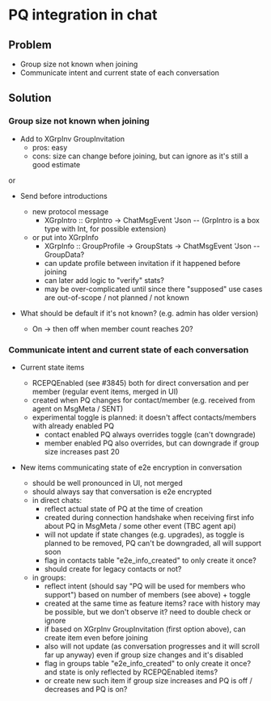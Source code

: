 # PQ integration in chat

## Problem

- Group size not known when joining
- Communicate intent and current state of each conversation

## Solution

### Group size not known when joining

- Add to XGrpInv GroupInvitation
  - pros: easy
  - cons: size can change before joining, but can ignore as it's still a good estimate

or

- Send before introductions
  - new protocol message
    - XGrpIntro :: GrpIntro -> ChatMsgEvent 'Json -- (GrpIntro is a box type with Int, for possible extension)
  - or put into XGrpInfo
    - XGrpInfo :: GroupProfile -> GroupStats -> ChatMsgEvent 'Json -- GroupData?
    - can update profile between invitation if it happened before joining
    - can later add logic to "verify" stats?
    - may be over-complicated until since there "supposed" use cases are out-of-scope / not planned / not known

- What should be default if it's not known? (e.g. admin has older version)
  - On -> then off when member count reaches 20?

### Communicate intent and current state of each conversation

- Current state items
  - RCEPQEnabled (see #3845) both for direct conversation and per member (regular event items, merged in UI)
  - created when PQ changes for contact/member (e.g. received from agent on MsgMeta / SENT)
  - experimental toggle is planned: it doesn't affect contacts/members with already enabled PQ
    - contact enabled PQ always overrides toggle (can't downgrade)
    - member enabled PQ also overrides, but can downgrade if group size increases past 20

- New items communicating state of e2e encryption in conversation
  - should be well pronounced in UI, not merged
  - should always say that conversation is e2e encrypted
  - in direct chats:
    - reflect actual state of PQ at the time of creation
    - created during connection handshake when receiving first info about PQ in MsgMeta / some other event (TBC agent api)
    - will not update if state changes (e.g. upgrades), as toggle is planned to be removed, PQ can't be downgraded, all will support soon
    - flag in contacts table "e2e_info_created" to only create it once?
    - should create for legacy contacts or not?
  - in groups:
    - reflect intent (should say "PQ will be used for members who support") based on number of members (see above) + toggle
    - created at the same time as feature items? race with history may be possible, but we don't observe it? need to double check or ignore
    - if based on XGrpInv GroupInvitation (first option above), can create item even before joining
    - also will not update (as conversation progresses and it will scroll far up anyway) even if group size changes and it's disabled
    - flag in groups table "e2e_info_created" to only create it once? and state is only reflected by RCEPQEnabled items?
    - or create new such item if group size increases and PQ is off / decreases and PQ is on?
